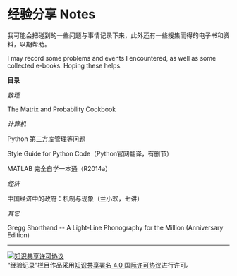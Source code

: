 # 经验分享 Notes

我可能会把碰到的一些问题与事情记录下来，此外还有一些搜集而得的电子书和资料，以期帮助。

I may record some problems and events I encountered, as well as some collected e-books. Hoping these helps.

**目录**

*数理*

The Matrix and Probability Cookbook

*计算机*

Python 第三方库管理等问题

Style Guide for Python Code（Python官网翻译，有删节）

MATLAB 完全自学一本通（R2014a）

*经济*

中国经济中的政府：机制与现象（兰小欢，七讲）

*其它*

Gregg Shorthand -- A Light-Line Phonography for the Million (Anniversary Edition)

---
<a rel="license" href="http://creativecommons.org/licenses/by/4.0/"><img alt="知识共享许可协议" style="border-width:0" src="https://i.creativecommons.org/l/by/4.0/88x31.png" /></a><br />“经验记录”栏目作品采用<a rel="license" href="http://creativecommons.org/licenses/by/4.0/">知识共享署名 4.0 国际许可协议</a>进行许可。